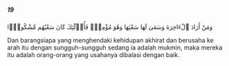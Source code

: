 ##### 19

<span class="ayah">وَمَنْ أَرَادَ ٱلْءَاخِرَةَ وَسَعَىٰ لَهَا سَعْيَهَا وَهُوَ مُؤْمِنٌۭ فَأُو۟لَٰٓئِكَ كَانَ سَعْيُهُم مَّشْكُورًۭا</span>

<span class="ayah_translation">Dan barangsiapa yang menghendaki kehidupan akhirat dan berusaha ke arah itu dengan sungguh-sungguh sedang ia adalah mukmin, maka mereka itu adalah orang-orang yang usahanya dibalasi dengan baik.</span>
